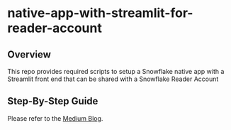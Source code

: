 # native-app-with-streamlit-for-reader-account

## Overview
This repo provides required scripts to setup a Snowflake native app with a Streamlit front end that can be shared with a Snowflake Reader Account
## Step-By-Step Guide

Please refer to the [Medium Blog](https://medium.com/p/bf18827d930f/edit).